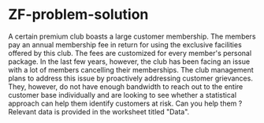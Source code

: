 # ZF-problem-solution

A certain premium club boasts a large customer membership. The members pay an annual membership fee in return for using the exclusive facilities offered by this club. The fees are customized for every member's personal package. In the last few years, however, the club has been facing an issue with a lot of members cancelling their memberships. The club management plans to address this issue by proactively addressing customer grievances. They, however, do not have enough bandwidth to reach out to the entire customer base individually and are looking to see whether a statistical approach can help them identify customers at risk. Can you help them ? Relevant data is provided in the worksheet titled "Data".
